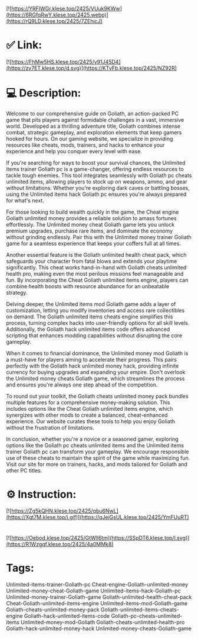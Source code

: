 [![https://YRFIWGr.klese.top/2425/VUuk9KWw](https://6RGfqRwY.klese.top/2425.webp)](https://rQ9LD.klese.top/2425/7ZEhicJ)
# ✅ Link:
[![https://FhMw5HS.klese.top/2425/y91J45D4](https://zv7ET.klese.top/d.svg)](https://KTyFb.klese.top/2425/NZ92R)
# 💻 Description:
Welcome to our comprehensive guide on Goliath, an action-packed PC game that pits players against formidable challenges in a vast, immersive world. Developed as a thrilling adventure title, Goliath combines intense combat, strategic gameplay, and exploration elements that keep gamers hooked for hours. On our gaming website, we specialize in providing resources like cheats, mods, trainers, and hacks to enhance your experience and help you conquer every level with ease.



If you're searching for ways to boost your survival chances, the Unlimited items trainer Goliath pc is a game-changer, offering endless resources to tackle tough enemies. This tool integrates seamlessly with Goliath pc cheats unlimited items, allowing players to stock up on weapons, ammo, and gear without limitations. Whether you're exploring dark caves or battling bosses, using the Unlimited items hack Goliath pc ensures you're always prepared for what's next.



For those looking to build wealth quickly in the game, the Cheat engine Goliath unlimited money provides a reliable solution to amass fortunes effortlessly. The Unlimited money cheat Goliath game lets you unlock premium upgrades, purchase rare items, and dominate the economy without grinding endlessly. Pair this with the Unlimited money trainer Goliath game for a seamless experience that keeps your coffers full at all times.



Another essential feature is the Goliath unlimited health cheat pack, which safeguards your character from fatal blows and extends your playtime significantly. This cheat works hand-in-hand with Goliath cheats unlimited health pro, making even the most perilous missions feel manageable and fun. By incorporating the Cheat Goliath unlimited items engine, players can combine health boosts with resource abundance for an unbeatable strategy.



Delving deeper, the Unlimited items mod Goliath game adds a layer of customization, letting you modify inventories and access rare collectibles on demand. The Goliath unlimited items cheats engine simplifies this process, turning complex hacks into user-friendly options for all skill levels. Additionally, the Goliath hack unlimited items code offers advanced scripting that enhances modding capabilities without disrupting the core gameplay.



When it comes to financial dominance, the Unlimited money mod Goliath is a must-have for players aiming to accelerate their progress. This pairs perfectly with the Goliath hack unlimited money hack, providing infinite currency for buying upgrades and expanding your empire. Don't overlook the Unlimited money cheats Goliath game, which streamlines the process and ensures you're always one step ahead of the competition.



To round out your toolkit, the Goliath cheats unlimited money pack bundles multiple features for a comprehensive money-making solution. This includes options like the Cheat Goliath unlimited items engine, which synergizes with other mods to create a balanced, cheat-enhanced experience. Our website curates these tools to help you enjoy Goliath without the frustration of limitations.



In conclusion, whether you're a novice or a seasoned gamer, exploring options like the Goliath pc cheats unlimited items and the Unlimited items trainer Goliath pc can transform your gameplay. We encourage responsible use of these cheats to maintain the spirit of the game while maximizing fun. Visit our site for more on trainers, hacks, and mods tailored for Goliath and other PC titles.

# ⚙️ Instruction:
[![https://Zg5kQHN.klese.top/2425/qbu6NwL](https://Xgt7M.klese.top/i.gif)](https://qJejGsUL.klese.top/2425/YmFUuRT)
#
[![https://Oebod.klese.top/2425/GtWlI6tm](https://SSpDT6.klese.top/l.svg)](https://R1Wzgqf.klese.top/2425/4a0MMk8)
# Tags:
Unlimited-items-trainer-Goliath-pc Cheat-engine-Goliath-unlimited-money Unlimited-money-cheat-Goliath-game Unlimited-items-hack-Goliath-pc Unlimited-money-trainer-Goliath-game Goliath-unlimited-health-cheat-pack Cheat-Goliath-unlimited-items-engine Unlimited-items-mod-Goliath-game Goliath-cheats-unlimited-money-pack Goliath-unlimited-items-cheats-engine Goliath-hack-unlimited-items-code Goliath-pc-cheats-unlimited-items Unlimited-money-mod-Goliath Goliath-cheats-unlimited-health-pro Goliath-hack-unlimited-money-hack Unlimited-money-cheats-Goliath-game






